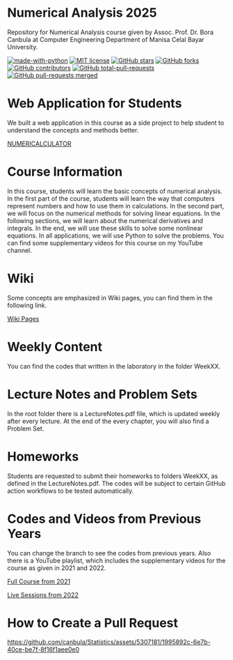 # Numerical Analysis 2025
Repository for Numerical Analysis course given by Assoc. Prof. Dr. Bora Canbula at Computer Engineering Department of Manisa Celal Bayar University.

[![made-with-python](https://img.shields.io/badge/Made%20with-Python-1f425f.svg)](https://www.python.org/) [![MIT license](https://img.shields.io/badge/License-MIT-blue.svg)](https://lbesson.mit-license.org/) [![GitHub stars](https://badgen.net/github/stars/canbula/NumericalAnalysis/)](https://GitHub.com/canbula/NumericalAnalysis/stargazers/) [![GitHub forks](https://badgen.net/github/forks/canbula/NumericalAnalysis/)](https://GitHub.com/canbula/NumericalAnalysis/network/) [![GitHub contributors](https://img.shields.io/github/contributors/canbula/NumericalAnalysis.svg)](https://GitHub.com/canbula/NumericalAnalysis/graphs/contributors/) [![GitHub total-pull-requests](https://badgen.net/github/prs/canbula/NumericalAnalysis)](https://GitHub.com/canbula/NumericalAnalysis/pull/) [![GitHub pull-requests merged](https://badgen.net/github/merged-prs/canbula/NumericalAnalysis)](https://github.com/canbula/NumericalAnalysis/pulls?q=is%3Amerged)

# Web Application for Students
We built a web application in this course as a side project to help student to understand the concepts and methods better.

[NUMERICALCULATOR](https://numericalculator.canbula.com)

# Course Information
In this course, students will learn the basic concepts of numerical analysis. 
In the first part of the course, students will learn the way that computers represent numbers and how to use them in calculations. 
In the second part, we will focus on the numerical methods for solving linear equations. 
In the following sections, we will learn about the numerical derivatives and integrals. 
In the end, we will use these skills to solve some nonlinear equations. 
In all applications, we will use Python to solve the problems. 
You can find some supplementary videos for this course on my YouTube channel.

# Wiki
Some concepts are emphasized in Wiki pages, you can find them in the following link.

[Wiki Pages](https://github.com/canbula/NumericalAnalysis/wiki)

# Weekly Content
You can find the codes that written in the laboratory in the folder WeekXX.

# Lecture Notes and Problem Sets
In the root folder there is a LectureNotes.pdf file, which is updated weekly after every lecture. 
At the end of the every chapter, you will also find a Problem Set.

# Homeworks
Students are requested to submit their homeworks to folders WeekXX, as defined in the LectureNotes.pdf. 
The codes will be subject to certain GitHub action workflows to be tested automatically.

# Codes and Videos from Previous Years
You can change the branch to see the codes from previous years. Also there is a YouTube playlist, 
which includes the supplementary videos for the course as given in 2021 and 2022.

[Full Course from 2021](https://youtube.com/playlist?list=PL30NBs02RsiVzlo8XXB-ox8EiJ09CDjJn&si=bsLRpWLx0qKhxFxM)

[Live Sessions from 2022](https://youtube.com/playlist?list=PL30NBs02RsiVfy95E4wZV0qQk2BvOpqYv&si=s5AqijK7Bspy5FNp)

# How to Create a Pull Request
https://github.com/canbula/Statistics/assets/5307181/1995892c-6e7b-40ce-be7f-8f16f1aee0e0
